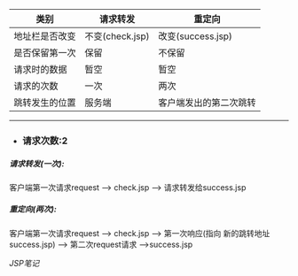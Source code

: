 
| 类别    | 请求转发 | 重定向 |
|-----|-------|---------|
| 地址栏是否改变 | 不变(check.jsp) | 改变(success.jsp) |
| 是否保留第一次 | 保留            | 不保留            |
| 请求时的数据  | 暂空             | 暂空             |
| 请求的次数    | 一次            | 两次              |
| 跳转发生的位置 | 服务端          | 客户端发出的第二次跳转|


---
* ### 请求次数:2
##### 请求转发(一次):<br>
客户端第一次请求request --> check.jsp --> 请求转发给success.jsp

##### 重定向(两次):<br>
客户端第一次请求request --> check.jsp --> 第一次响应(指向 新的跳转地址success.jsp) --> 第二次request请求 -->success.jsp

*JSP笔记*